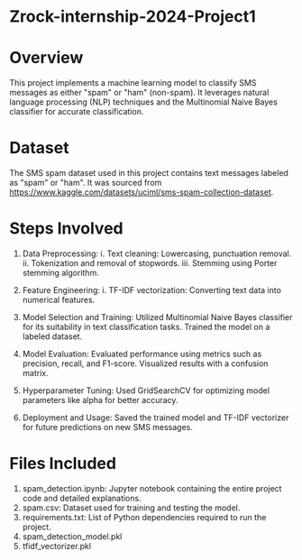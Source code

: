 # Zrock-internship-2024-Project1

# Overview
This project implements a machine learning model to classify SMS messages as either "spam" or "ham" (non-spam). It leverages natural language processing (NLP) techniques and the Multinomial Naive Bayes classifier for accurate classification.

# Dataset
The SMS spam dataset used in this project contains text messages labeled as "spam" or "ham". It was sourced from https://www.kaggle.com/datasets/uciml/sms-spam-collection-dataset.

# Steps Involved
1. Data Preprocessing:
   i. Text cleaning: Lowercasing, punctuation removal.
   ii. Tokenization and removal of stopwords.
   iii. Stemming using Porter stemming algorithm.

2. Feature Engineering:
   i. TF-IDF vectorization: Converting text data into numerical features.

3. Model Selection and Training:
Utilized Multinomial Naive Bayes classifier for its suitability in text classification tasks.
Trained the model on a labeled dataset.

4. Model Evaluation:
Evaluated performance using metrics such as precision, recall, and F1-score.
Visualized results with a confusion matrix.

5. Hyperparameter Tuning:
Used GridSearchCV for optimizing model parameters like alpha for better accuracy.

6. Deployment and Usage:
Saved the trained model and TF-IDF vectorizer for future predictions on new SMS messages.

# Files Included
1. spam_detection.ipynb: Jupyter notebook containing the entire project code and detailed explanations.
2. spam.csv: Dataset used for training and testing the model.
3. requirements.txt: List of Python dependencies required to run the project.
4. spam_detection_model.pkl
5. tfidf_vectorizer.pkl
